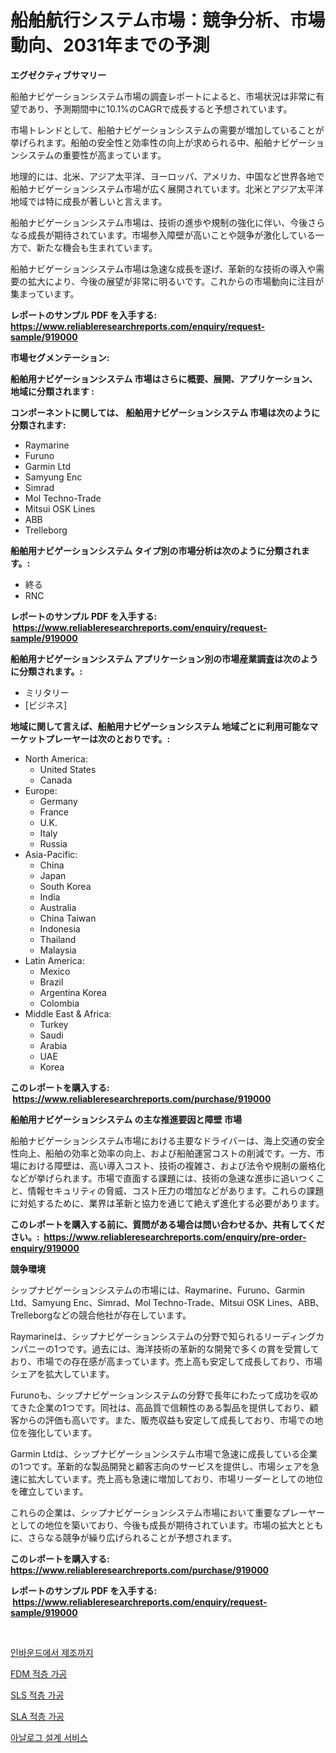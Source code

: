 <p><h1>船舶航行システム市場：競争分析、市場動向、2031年までの予測</h1></p><p><strong>エグゼクティブサマリー</strong></p>
<p><p>船舶ナビゲーションシステム市場の調査レポートによると、市場状況は非常に有望であり、予測期間中に10.1%のCAGRで成長すると予想されています。 </p><p>市場トレンドとして、船舶ナビゲーションシステムの需要が増加していることが挙げられます。船舶の安全性と効率性の向上が求められる中、船舶ナビゲーションシステムの重要性が高まっています。</p><p>地理的には、北米、アジア太平洋、ヨーロッパ、アメリカ、中国など世界各地で船舶ナビゲーションシステム市場が広く展開されています。北米とアジア太平洋地域では特に成長が著しいと言えます。</p><p>船舶ナビゲーションシステム市場は、技術の進歩や規制の強化に伴い、今後さらなる成長が期待されています。市場参入障壁が高いことや競争が激化している一方で、新たな機会も生まれています。</p><p>船舶ナビゲーションシステム市場は急速な成長を遂げ、革新的な技術の導入や需要の拡大により、今後の展望が非常に明るいです。これからの市場動向に注目が集まっています。</p></p>
<p><strong>レポートのサンプル PDF を入手する: <a href="https://www.reliableresearchreports.com/enquiry/request-sample/919000">https://www.reliableresearchreports.com/enquiry/request-sample/919000</a></strong></p>
<p><strong>市場セグメンテーション:</strong></p>
<p><strong> 船舶用ナビゲーションシステム 市場はさらに概要、展開、アプリケーション、地域に分類されます :</strong></p>
<p><strong>コンポーネントに関しては、 船舶用ナビゲーションシステム 市場は次のように分類されます: &nbsp;</strong></p>
<p><ul><li>Raymarine</li><li>Furuno</li><li>Garmin Ltd</li><li>Samyung Enc</li><li>Simrad</li><li>Mol Techno-Trade</li><li>Mitsui OSK Lines</li><li>ABB</li><li>Trelleborg</li></ul></p>
<p><strong> 船舶用ナビゲーションシステム タイプ別の市場分析は次のように分類されます。:</strong></p>
<p><ul><li>終る</li><li>RNC</li></ul></p>
<p><strong>レポートのサンプル PDF を入手する: &nbsp;<a href="https://www.reliableresearchreports.com/enquiry/request-sample/919000">https://www.reliableresearchreports.com/enquiry/request-sample/919000</a></strong></p>
<p><strong> 船舶用ナビゲーションシステム アプリケーション別の市場産業調査は次のように分類されます。:</strong></p>
<p><ul><li>ミリタリー</li><li>[ビジネス]</li></ul></p>
<p><strong>地域に関して言えば、船舶用ナビゲーションシステム 地域ごとに利用可能なマーケットプレーヤーは次のとおりです。:</strong></p>
<p><ul>
    <li>
        North America:
        <ul>
            <li>United States</li>
            <li>Canada</li>
        </ul>
    </li>
    <li>
        Europe:
        <ul>
            <li>Germany</li>
            <li>France</li>
            <li>U.K.</li>
            <li>Italy</li>
            <li>Russia</li>
        </ul>
    </li>
    <li>
        Asia-Pacific:
        <ul>
            <li>China</li>
            <li>Japan</li>
            <li>South Korea</li>
            <li>India</li>
            <li>Australia</li>
            <li>China Taiwan</li>
            <li>Indonesia</li>
            <li>Thailand</li>
            <li>Malaysia</li>
        </ul>
    </li>
    <li>
        Latin America:
        <ul>
            <li>Mexico</li>
            <li>Brazil</li>
            <li>Argentina Korea</li>
            <li>Colombia</li>
        </ul>
    </li>
    <li>
        Middle East & Africa:
        <ul>
            <li>Turkey</li>
            <li>Saudi</li>
            <li>Arabia</li>
            <li>UAE</li>
            <li>Korea</li>
        </ul>
    </li>
    </ul></p>
<p><strong>このレポートを購入する: &nbsp;<a href="https://www.reliableresearchreports.com/purchase/919000">https://www.reliableresearchreports.com/purchase/919000</a></strong></p>
<p><strong>船舶用ナビゲーションシステム の主な推進要因と障壁 市場</strong></p>
<p><p>船舶ナビゲーションシステム市場における主要なドライバーは、海上交通の安全性向上、船舶の効率と効率の向上、および船舶運営コストの削減です。一方、市場における障壁は、高い導入コスト、技術の複雑さ、および法令や規制の厳格化などが挙げられます。市場で直面する課題には、技術の急速な進歩に追いつくこと、情報セキュリティの脅威、コスト圧力の増加などがあります。これらの課題に対処するために、業界は革新と協力を通じて絶えず進化する必要があります。</p></p>
<p><strong>このレポートを購入する前に、質問がある場合は問い合わせるか、共有してください。:&nbsp; <a href="https://www.reliableresearchreports.com/enquiry/pre-order-enquiry/919000">https://www.reliableresearchreports.com/enquiry/pre-order-enquiry/919000</a></strong></p>
<p><strong>競争環境</strong></p>
<p><p>シップナビゲーションシステムの市場には、Raymarine、Furuno、Garmin Ltd、Samyung Enc、Simrad、Mol Techno-Trade、Mitsui OSK Lines、ABB、Trelleborgなどの競合他社が存在しています。</p><p>Raymarineは、シップナビゲーションシステムの分野で知られるリーディングカンパニーの1つです。過去には、海洋技術の革新的な開発で多くの賞を受賞しており、市場での存在感が高まっています。売上高も安定して成長しており、市場シェアを拡大しています。</p><p>Furunoも、シップナビゲーションシステムの分野で長年にわたって成功を収めてきた企業の1つです。同社は、高品質で信頼性のある製品を提供しており、顧客からの評価も高いです。また、販売収益も安定して成長しており、市場での地位を強化しています。</p><p>Garmin Ltdは、シップナビゲーションシステム市場で急速に成長している企業の1つです。革新的な製品開発と顧客志向のサービスを提供し、市場シェアを急速に拡大しています。売上高も急速に増加しており、市場リーダーとしての地位を確立しています。</p><p>これらの企業は、シップナビゲーションシステム市場において重要なプレーヤーとしての地位を築いており、今後も成長が期待されています。市場の拡大とともに、さらなる競争が繰り広げられることが予想されます。</p></p>
<p><strong>このレポートを購入する: &nbsp; <a href="https://www.reliableresearchreports.com/purchase/919000">https://www.reliableresearchreports.com/purchase/919000</a></strong></p>
<p><strong>レポートのサンプル PDF を入手する: &nbsp;<a href="https://www.reliableresearchreports.com/enquiry/request-sample/919000">https://www.reliableresearchreports.com/enquiry/request-sample/919000</a></strong><strong></strong></p>
<p>&nbsp;</p>
<p><p><a href="https://github.com/sougarounis/Market-Research-Report-List-2/blob/main/7880137182722.md">인바운드에서 제조까지</a></p><p><a href="https://github.com/sougarounis/Market-Research-Report-List-2/blob/main/3991543182724.md">FDM 적층 가공</a></p><p><a href="https://github.com/laholand/Market-Research-Report-List-2/blob/main/8413270182725.md">SLS 적층 가공</a></p><p><a href="https://github.com/sougarounis/Market-Research-Report-List-2/blob/main/1043883182726.md">SLA 적층 가공</a></p><p><a href="https://github.com/laholand/Market-Research-Report-List-2/blob/main/3267703182723.md">아날로그 설계 서비스</a></p></p>